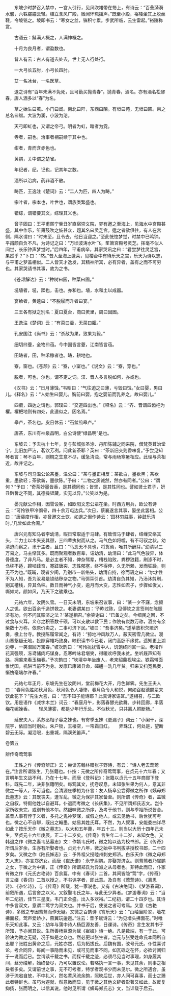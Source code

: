 <!-- { "loadSidebar": true } -->
　　东坡少时梦召入禁中，一宫人引行，见风吹裙带在笏上，有诗云：“百叠漪漪水皱，六铢纚纚云轻。植立含风广殿，微闻环珮摇声。”既至小殿，裕陵坐其上脱丝鞋，令坡铭之。坡即书云：“寒女之丝，铢积寸累。步武所临，云生雷起。”裕陵称赏。 

　　古语云：斛满人概之，人满神概之。 

　　十月为良月者，谓盈数也。 

　　昔人有云：古人有道去处去，世上无人行处行。 

　　一大弓长五肘，小弓长四肘。 

　　艾一名冰台，一名医草。 

　　退之诗有“百年未满不免死，且可勤买抛青春”。抛青春，酒名。亦有酒名松醪春，唐人酒多以“春”为名。 

　　草之始生曰荑。小门曰闺。南北曰阡，东西曰陌。有垣曰苑，无垣曰圃。帛之总名曰缯。大波为澜，小波为沦。 

　　天弓即虹也，又谓之帝弓。明者为虹，暗者为霓。 

　　寺者，嗣也。治事者相嗣续于其中也。 

　　绀者，青而含赤色也。 

　　黄鹂，关中谓之楚雀。 

　　年纪者，纪，记也，记其年之数。 

　　酒所以治病，药非酒不散。 

　　畴匹，王逸注《楚词》云：“二人为匹，四人为畴。” 

　　宗叶者，宗本也，叶世也，谓族类繁盛也。 

　　错综，谓错要其文，综理其义也。 

　　曾子固曰：王平甫熙宁癸丑岁直宿崇文院，梦有邀之至海上，见海水中宫殿甚盛，其中作乐，笙箫鼓吹之妓甚众，题其名曰灵芝宫。邀之者欲俱往，有人在宫侧，隔水谓曰：“时未至，且令去，他日当迎之。”至此恍惚梦觉，时禁中已鸣钟。平甫颇自负不凡，为诗记之曰：“万顷波涛水叶飞，笙箫宫殿号灵芝。挥毫不似人间世，长乐钟声梦觉时。”后四年，平甫病卒，其家哭讯之曰：“君尝梦往灵芝宫，果然乎？”卜曰：“然。”昔人至海上蓬莱，见楼台中有待乐天之宫，乐天为诗以志，与平甫之梦盖相似。二人皆天才逸发，其精神所寓，必有异者，盖有之而不可穷也。其家哭请书其事，故为之书。 

　　《苍颉解诂》云：“种树曰园，种菜曰圃。” 

　　埏埴者，埏，蹂也，击也。亦和也。埴，水和土以成器。 

　　宴飨者，黄逵曰：“不脱屦而升者曰宴。” 

　　三王各有狱之别名：夏曰夏台，商曰羑里，周曰囹圄。 

　　王逸注《楚词》云：“有菜曰羹，无菜曰臛。” 

　　孔安国注《尚书》云：“杀敌为果，致果为毅。” 

　　细切曰虀，全物曰葅。今中国皆言虀，江南皆言葅。 

　　田畴者，田，种禾稼者也。畴，耕地也。 

　　寮，窗也。《苍颉》云：“寮，小室也。”《说文》云：“寮，穿也。” 

　　脱者，可也，尔也，谓不定之词。汉、晋人多言脱如何，亦或也。 

　　《汉书》云：“日月薄蚀。”韦昭曰：“气往迫之曰薄，亏毁曰蚀。”女曰婴，男曰儿。《释名》云：“人始生曰婴儿。胸前曰婴，抱之婴前而乳养之，故曰婴儿。” 

　　四衢，四达之谓也。郭璞曰：“交道四出也。”《释名》云：“齐、晋谓四齿杷为欋。欋杷地则有四处，此道似之，因名焉。” 

　　皋卢，茶名也。皮日休云：“石盆煎皋卢。” 

　　唐茶，东川有神泉昌明，白公诗使“绿昌明”是也。 

　　东坡云：予去杭十七年，复与彭城张圣涂、丹阳陈辅之同来院，僧梵英葺治堂宇，比旧加严洁，茗饮芳冽。问此新茶耶？英曰：“茶新旧交则香味复。”予尝见知琴者言：琴不百年，则桐之生意不尽，缓急清浊，常与雨旸寒暑相应。此理与茶相近，故并记之。 

　　东坡与司马温公论茶墨，温公曰：“茶与墨正相反：茶欲白，墨欲黑；茶欲重，墨欲轻；茶欲新，墨欲陈。”予曰：“二物之质诚然，然亦有同者。”公曰：“谓何？”予曰：“奇茶妙墨皆香，是其德同也；皆坚，是其性同也。譬如贤士君子，妍丑黔皙之不同，其德操韫藏，实无以异。”公笑以为是。 

　　晏元献公作相，因雪设客，如欧阳文忠公辈在坐。时西方用兵，欧公有诗云：“可怜铁甲冷彻骨，四十余万屯边兵。”次日，蔡襄遂言其事，晏坐此罢相。公曰：“唐裴度作相，亦曾邀文士饮，如退之但作诗云：‘园林穷胜事，钟鼓乐清时。’几曾如此合闹。” 

　　唐兴元有知马者李幼清，暇日常取适于马肆。有致悍马于肆者，结缫交络其头，二力士以木夹支其颐，三四辈执挝而从之。马气色如将噬，有不可驭之状。幼清迫而察之，讯于主者，且曰：“马恶无不具也，将货焉，唯其所酬耳。”幼清以三万易之，马主惭其多。既而聚观者数百辈，诘幼清，幼清曰：“此马气色骏异，体骨德度，了非凡马。是必主者不知，俾杂驽辈，槽栈陷败，粪秽狼籍，刷涤不时，刍秣不适，蹄啮蹂奋，蹇跂唐突．志性郁塞，终不得伸，久无所赖，发而狂躁，则无不为也。”既晡，观者少间，乃别市一新络头，幼清自持，徐而语之曰：“尔才性不为人知，吾为汝易是锁结秽杂之物。”马弭耳引首。幼清自负其知，乃汤沐剪刷，别其槽栈，异其刍秣。数日而神气小变，逾月而大变，志性如君子，步骤如俊乂，嘶如龙，颜如风，乃天下之骏乘也。 

　　元祐六年，汝阴久雪。一日天未明，东坡来召议事，曰：“某一夕不寐，念颍人之饥，欲出百余千造饼救之。老妻谓某曰：‘子昨过陈，见傅钦之言签判在陈赈济有功，何不问其赈济之法？’某遂相召。”余笑谢曰：“已备之矣。今细民之困，不过食与火耳。义仓之积答数千硕，可以支散以救下民；作院有炭数万称，酒务有余柴数十万称，依原价卖之，二事可济下民。”坡曰：“吾事济矣。”遂草放积欠赈济奏，檄上台寺。教授陈履常闻之，有诗：“掠地冲风敌万人，蔽天密雪几微尘。漫山塞壑疑无地，投隙穿帷巧致身。映积读书今已老，闭门高卧不缘贫。遥知更上湖边寺，一笑潜回万宝春。”坡次韵曰：“可怜扰扰雪中人，饥饱终同寓一尘。老桧作花真强项，冻鸢储肉巧谋身。忍寒吟咏君堪笑，得暖欢呼我未贫。坐听屐声知有路，拥裘来看玉梅春。”予次韵曰：“坎壈中年坐废人，老来貂鼎视埃尘。铁霜带面惟忧国，机阱当前不为身。发廪已康诸县命，蠲逋一洗几年贫。归来又扫宽民奏，惭愧毫端尔许春。” 

　　元祐七年正月，东坡先生在汝阴州，堂前梅花大开，月色鲜霁。先生王夫人曰：“春月色胜如秋月色，秋月色令人凄惨，春月色令人和悦，何如召赵德麟辈来饮此花下？”先生大喜，曰：“吾不知子能诗耶？此真诗家语耳。”遂相召，与二欧饮。用是语作《减字木兰》词云：“春庭月午，影落春醪光欲舞。步转回廊，半落梅花婉娩香。　　轻风薄雾，都是少年行乐处。不似秋光，只共离人照断肠。” 

　　延安夫人，系苏丞相子容之妹也。有寄季玉妹《更漏子》词云：“小阑干，深院宇，依旧当时别处。朱户锁，玉楼空，一帘霜日红。　　弄珠江，何处是，望断碧云无际。凝泪眼，出重城，隔溪羌笛声。” 
 
卷第五

辨传奇莺莺事

　　王性之作《传奇辨正》云：尝读苏翰林赠张子野诗，有云：“诗人老去莺莺在。”注言所谓张生，乃张籍也。仆按：元微之所传奇莺莺事，在贞元十六年春；又言明年生文战不利，乃在十七年。而唐《登科记》：张籍以贞元十五年商郢下登科。既先二年，决非张籍明矣。每观其文，抚卷叹息，未知张生果为何人，意其非微之一等人，不可当也。会清源庄季裕为仆言：友人杨阜公尝得微之所作《姨母郑氏墓志》云：其既丧夫，遭军乱，微之为保护其家备至。则所谓《传奇》者，盖微之自叙，特假他姓以自避耳。仆退而考微之《长庆集》，不见所谓郑氏志文。岂仆家所收未完，或别有他本尔。然细味微之所序，及考于他书，则与季裕所说皆合。盖昔人事有悖于义者，多托之鬼神梦寐，或假之他人，或云见他书，后世犹可考也。微之心不自聊，既出之翰墨，姑易其姓氏耳。不然，为人叙事，安能委曲详尽如此？按乐天作《微之墓志》，以大和五年薨，年五十三。则当以大历十四年己未生，至贞元十六年庚辰。正二十二岁矣。《传奇》言生年二十二岁，未知女色。又韩退之作《微之妻韦丛墓志》文：作婿韦氏时，微之始以选为校书郎。正《传奇》所谓后岁余，生亦有所娶者也。贞元十八年，微之始中书判拔莘授校书郎，二十四岁矣。又微之作《陆氏姊志》云：予外祖父授睦州刺史郑济。白乐天作《微之母郑夫人志》，亦言郑济女。而唐《崔氏谱》：永宁尉鹏。亦娶郑济女。则莺莺者乃崔鹏之女，于微之为中表，正《传奇》所谓郑氏为异派之从母者也。非特此而已，仆家有微之作《元氏古艳诗》百余篇，中有《春词》二首，其间皆隐“莺”字，《传奇》言立缀《春词》二首以授之，不书讳字者，即此意。及自有《莺莺诗》、《离思诗》、《杂忆诗》，与《传奇》所载，犹一家说也。又有《古决绝词》、《梦游春词》，前叙所遇，后言舍之以义。又叙娶韦氏之年，与此无少异者。《梦游春词》云：“当年二纪初，佳节三星度。韦门正全盛。出入多欢裕。”二纪初，谓二十四岁也。其诗中多言双文，意谓二莺字为双文也。并书于后，使览之者可考焉。又意《古艳诗》，多微之专因莺莺而作无疑。又微之百韵诗《寄乐天》云：“山岫当阶翠，墙花拂面枝。莺声爱娇小，燕翼玩逶迤。”注云：昔予赋诗云：“为见墙头拂面花。”时唯乐天知此事。又云：幼年与蒲中诗人杨巨源友善，日课诗。《传奇》言生发其书于所知，予亦闻其说。生所善杨巨源为赋《崔娘》诗一绝。凡是数端，有一于此，可验决为微之无疑，况于如是之众也。然必更以张生者，岂元与张受姓命氏本同所自出耶？张姓出黄帝之后，元姓亦然，后为拓拔氏。后魏有国，改号元氏。仆性喜讨论，考合同异，每闻一事隐而未见，或可见而事不同，如瓦砾之在怀，必欲讨阅归于一说而后已。尝谓读千载之书，而探千载之迹，必须尽见当时事理，如身履其间，丝分缕解，始终备尽，乃可以置议论。若略执一言一事，未见其余，则事之相戾者多矣。又谓前世之事，无不可考者，特学者观书少而未见尔。微之所遇合，虽涉于流宕自放，不中礼义，然名辈风流余韵，照映后世，亦人间可喜事，而士之臻此者特鲜也。虽巧为避就，然意微而显，见于微之其他文辞者彰著又如此，故反复抑扬，张而明之，以信其说。他时见所谓《姨母郑氏志》文，当详载于后云。 

